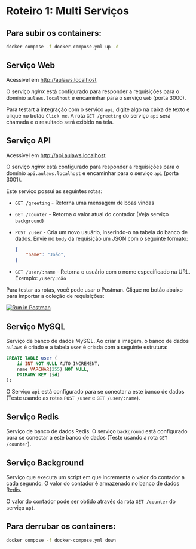 # Roteiro 1: Multi Serviços

## Para subir os containers:

```bash
docker compose -f docker-compose.yml up -d

```

## Serviço Web

Acessível em http://aulaws.localhost

O serviço *nginx* está configurado para responder a requisições para o domínio `aulaws.localhost` e encaminhar para o serviço `web` (porta 3000).

Para testart a integração com o serviço `api`, digite algo na caixa de texto e clique no botão `Click me`. A rota `GET /greeting` do serviço `api` será chamada e o resultado será exibido na tela.

## Serviço API

Acessível em http://api.aulaws.localhost

O serviço *nginx* está configurado para responder a requisições para o domínio `api.aulaws.localhost` e encaminhar para o serviço `api` (porta 3001).

Este serviço possui as seguintes rotas:

- `GET /greeting` - Retorna uma mensagem de boas vindas
- `GET /counter` - Retorna o valor atual do contador (Veja serviço `background`)
- `POST /user` - Cria um novo usuário, inserindo-o na tabela do banco de dados. Envie no `body` da requisição um JSON com o seguinte formato:
    
    ```json
    {
        "name": "João",
    }
    ```
- `GET /user/:name` - Retorna o usuário com o nome especificado na URL. Exemplo: `/user/João`

Para testar as rotas, você pode usar o Postman. Clique no botão abaixo para importar a coleção de requisições:

[![Run in Postman](https://run.pstmn.io/button.svg)](https://app.getpostman.com/run-collection/24915096-83ba0881-9d92-489a-bafe-0e9c5f5b5e27?action=collection%2Ffork&collection-url=entityId%3D24915096-83ba0881-9d92-489a-bafe-0e9c5f5b5e27%26entityType%3Dcollection%26workspaceId%3Dd4280696-5762-4d7a-920c-92c23c69e4bc)

## Serviço MySQL

Serviço de banco de dados MySQL. Ao criar a imagem, o banco de dados `aulaws` é criado e a tabela `user` é criada com a seguinte estrutura:

```sql
CREATE TABLE user (
    id INT NOT NULL AUTO_INCREMENT,
    name VARCHAR(255) NOT NULL,
    PRIMARY KEY (id)
);
```

O Serviço `api` está configurado para se conectar a este banco de dados (Teste usando as rotas `POST /user` e `GET /user/:name`).

## Serviço Redis

Serviço de banco de dados Redis. O serviço `background` está configurado para se conectar a este banco de dados (Teste usando a rota `GET /counter`).

## Serviço Background

Serviço que executa um script em que incrementa o valor do contador a cada segundo. O valor do contador é armazenado no banco de dados Redis.

O valor do contador pode ser obtido através da rota `GET /counter` do serviço `api`.

## Para derrubar os containers:

```bash
docker compose -f docker-compose.yml down
```
